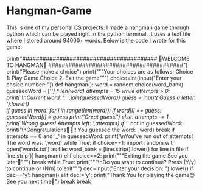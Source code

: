 # Hangman-Game
This is one of my personal CS projects. I made a hangman game through python which can be played right in the python terminal. It uses a text file where I stored around 94000+ words. Below is the code I wrote for this game:

print("######################################## 🎉WELCOME TO HANGMAN🎉 ########################################")
print("Please make a choice")
print("""Your choices are as follows:
Choice 1: Play Game
Choice 2: Exit the game""")
choice=int(input("Enter your choice number: "))
def hangman():
  word = random.choice(word_bank)
  guessedWord = ['_'] * len(word)
  attempts = 15
  while attempts > 0:
    print('\nCurrent word: ',' '.join(guessedWord))
    guess = input('Guess a letter: ').lower()   
    if guess in word:
      for i in range(len(word)):
        if word[i] == guess:
          guessedWord[i] = guess
      print('Great guess!')
    else:
      attempts -= 1
      print('Wrong guess! Attempts left: ',attempts)
    if '_' not in guessedWord:
      print('\nCongratulations🎉🎉!! You guessed the word: ',word)
      break
  if attempts == 0 and '_' in guessedWord:
    print('\nYou\'ve run out of attempts! The word was: ',word)
while True:
  if choice==1:
    import random
    with open('words.txt') as file:
      word_bank = [line.strip().lower() for line in file if line.strip()]
    hangman()
  elif choice==2:
    print("""Exiting the game
See you later👋""")
    break
  while True:
      print("""\nDo you want to continue?
Press (Y/y) to continue or (N/n) to exit""")
      dec=input("Enter your decision: ").lower()
      if dec=='y':
        hangman()
      elif dec!='y':
        print("Thank You for playing the game😊 See you next time👋")
        break
  break
